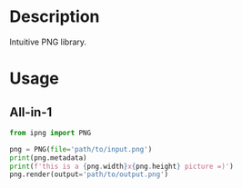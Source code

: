 # Description

Intuitive PNG library. 

# Usage


## All-in-1
```python
from ipng import PNG

png = PNG(file='path/to/input.png')
print(png.metadata)
print(f'this is a {png.width}x{png.height} picture =)')
png.render(output='path/to/output.png')
```
